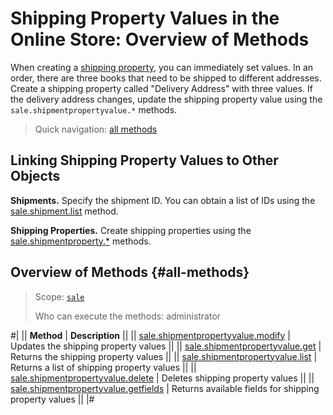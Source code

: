 # Shipping Property Values in the Online Store: Overview of Methods

When creating a [shipping property](../shipment-property/index.md), you can immediately set values. In an order, there are three books that need to be shipped to different addresses. Create a shipping property called "Delivery Address" with three values. If the delivery address changes, update the shipping property value using the `sale.shipmentpropertyvalue.*` methods.

> Quick navigation: [all methods](#all-methods)

## Linking Shipping Property Values to Other Objects

**Shipments.** Specify the shipment ID. You can obtain a list of IDs using the [sale.shipment.list](../shipment/sale-shipment-list.md) method.

**Shipping Properties.** Create shipping properties using the [sale.shipmentproperty.*](../shipment-property/index.md) methods.

## Overview of Methods {#all-methods}

> Scope: [`sale`](../../scopes/permissions.md)
>
> Who can execute the methods: administrator

#| 
|| **Method** | **Description** ||
|| [sale.shipmentpropertyvalue.modify](./sale-shipment-property-value-modify.md) | Updates the shipping property values ||
|| [sale.shipmentpropertyvalue.get](./sale-shipment-property-value-get.md) | Returns the shipping property values ||
|| [sale.shipmentpropertyvalue.list](./sale-shipment-property-value-list.md) | Returns a list of shipping property values ||
|| [sale.shipmentpropertyvalue.delete](./sale-shipment-propertyvalue-delete.md) | Deletes shipping property values ||
|| [sale.shipmentpropertyvalue.getfields](./sale-shipment-property-value-get-fields.md) | Returns available fields for shipping property values ||
|#